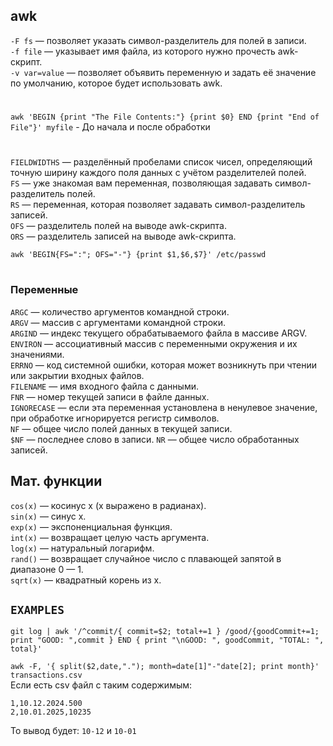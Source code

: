 ## awk

```-F fs``` — позволяет указать символ-разделитель для полей в записи.  
```-f file``` — указывает имя файла, из которого нужно прочесть awk-скрипт.  
```-v var=value``` — позволяет объявить переменную и задать её значение по умолчанию, которое будет использовать awk.  
#  
```awk 'BEGIN {print "The File Contents:"} {print $0} END {print "End of File"}' myfile``` - До начала и после обработки
#
```FIELDWIDTHS``` — разделённый пробелами список чисел, определяющий точную ширину каждого поля данных с учётом разделителей полей.  
```FS``` — уже знакомая вам переменная, позволяющая задавать символ-разделитель полей.  
```RS``` — переменная, которая позволяет задавать символ-разделитель записей.  
```OFS``` — разделитель полей на выводе awk-скрипта.  
```ORS``` — разделитель записей на выводе awk-скрипта.  
  
```awk 'BEGIN{FS=":"; OFS="-"} {print $1,$6,$7}' /etc/passwd```
#
### Переменные

```ARGC``` — количество аргументов командной строки.   
```ARGV``` — массив с аргументами командной строки.  
```ARGIND``` — индекс текущего обрабатываемого файла в массиве ARGV.  
```ENVIRON``` — ассоциативный массив с переменными окружения и их значениями.  
```ERRNO``` — код системной ошибки, которая может возникнуть при чтении или закрытии входных файлов.  
```FILENAME``` — имя входного файла с данными.  
```FNR``` — номер текущей записи в файле данных.  
```IGNORECASE``` — если эта переменная установлена в ненулевое значение, при обработке игнорируется регистр символов.  
```NF``` — общее число полей данных в текущей записи.  
```$NF``` — последнее слово в записи. 
```NR``` — общее число обработанных записей.  

## Мат. функции
```cos(x)``` — косинус x (x выражено в радианах).  
```sin(x)``` — синус x.  
```exp(x)``` — экспоненциальная функция.  
```int(x)``` — возвращает целую часть аргумента.  
```log(x)``` — натуральный логарифм.  
```rand()``` — возвращает случайное число с плавающей запятой в диапазоне 0 — 1.  
```sqrt(x)``` — квадратный корень из x.  

## ```EXAMPLES```
```git log | awk '/^commit/{ commit=$2; total+=1 } /good/{goodCommit+=1; print "GOOD: ",commit } END { print "\nGOOD: ", goodCommit, "TOTAL: ", total}'```

```awk -F, '{ split($2,date,"."); month=date[1]"-"date[2]; print month}' transactions.csv```  
Если есть csv файл с таким содержимым:
```csv
1,10.12.2024.500
2,10.01.2025,10235
```
То вывод будет: ```10-12``` и ```10-01```
